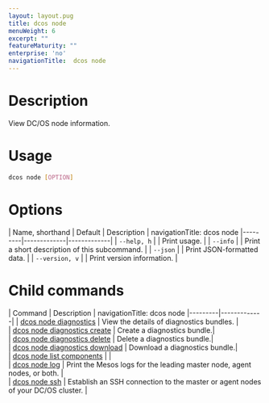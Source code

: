 ```yaml
---
layout: layout.pug
title: dcos node
menuWeight: 6
excerpt: ""
featureMaturity: ""
enterprise: 'no'
navigationTitle:  dcos node
---
```


<!-- This source repo for this topic is https://github.com/dcos/dcos-docs -->

    
# Description
View DC/OS node information.

# Usage

```bash
dcos node [OPTION]
```

# Options

| Name, shorthand | Default | Description |
navigationTitle:  dcos node
|---------|-------------|-------------|
| `--help, h`   |             |  Print usage. |
| `--info`   |             |  Print a short description of this subcommand. |
| `--json`   |             |  Print JSON-formatted data. |
| `--version, v`   |             | Print version information. |

# Child commands

| Command | Description |
navigationTitle:  dcos node
|---------|-------------|
| [dcos node diagnostics](/1.9/cli/command-reference/dcos-node/dcos-node-diagnostics/)   | View the details of diagnostics bundles. |  
| [dcos node diagnostics create](/1.9/cli/command-reference/dcos-node/dcos-node-diagnostics-create/)   | Create a diagnostics bundle.|  
| [dcos node diagnostics delete](/1.9/cli/command-reference/dcos-node/dcos-node-diagnostics-delete/)   | Delete a diagnostics bundle.|  
| [dcos node diagnostics download](/1.9/cli/command-reference/dcos-node/dcos-node-diagnostics-download/)   | Download a diagnostics bundle.|  
| [dcos node list components](/1.9/cli/command-reference/dcos-node/dcos-node-list-components/)   |             |  
| [dcos node log](/1.9/cli/command-reference/dcos-node/dcos-node-log/)   | Print the Mesos logs for the leading master node, agent nodes, or both. |  
| [dcos node ssh](/1.9/cli/command-reference/dcos-node/dcos-node-ssh/)   | Establish an SSH connection to the master or agent nodes of your DC/OS cluster. |  
